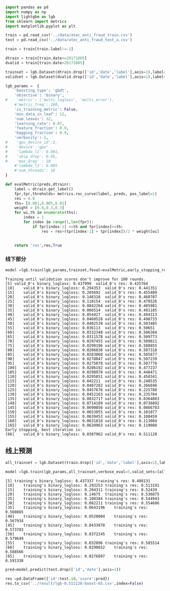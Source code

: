 

```python
import pandas as pd
import numpy as np
import lightgbm as lgb
from sklearn import metrics
import matplotlib.pyplot as plt
```


```python
train = pd.read_csv('../data/atec_anti_fraud_train.csv')
test = pd.read_csv('../data/atec_anti_fraud_test_a.csv')
```


```python
train = train[train.label!=-1]

```


```python
dtrain = train[train.date<=20171005]
dvalid = train[train.date>20171005]
```


```python
trainset = lgb.Dataset(dtrain.drop(['id','date','label'],axis=1),label=dtrain.label)
validset = lgb.Dataset(dvalid.drop(['id','date','label'],axis=1),label=dvalid.label)
```


```python
lgb_params =  {
    'boosting_type': 'gbdt',
    'objective': 'binary',
#    'metric': ('multi_logloss', 'multi_error'),
    #'metric_freq': 100,
    'is_training_metric': False,
    'min_data_in_leaf': 12,
    'num_leaves': 32,
    'learning_rate': 0.07,
    'feature_fraction': 0.9,
    'bagging_fraction': 0.9,
    'verbosity':-1,
#    'gpu_device_id':2,
#    'device':'gpu'
#    'lambda_l1': 0.001,
#    'skip_drop': 0.95,
#    'max_drop' : 10
    #'lambda_l2': 0.005
    #'num_threads': 18
}    
```


```python
def evalMetric(preds,dtrain):
    label = dtrain.get_label()
    fpr,tpr,threholds= metrics.roc_curve(label, preds, pos_label=1)
    res = 0.0
    ths= [0.001,0.005,0.01]
    weight = [0.4,0.3,0.3]
    for wi,th in enumerate(ths):
        index = 1
        for index in range(1,len(fpr)):
            if fpr[index-1] <=th and fpr[index]>=th:
                res = res+(tpr[index-1] + tpr[index])/2 * weight[wi]

    
    return 'res',res,True
```

### 线下部分


```python
model =lgb.train(lgb_params,trainset,feval=evalMetric,early_stopping_rounds=100,verbose_eval=5,valid_sets=[validset],num_boost_round=10000)
```

    Training until validation scores don't improve for 100 rounds.
    [5]	valid_0's binary_logloss: 0.437999	valid_0's res: 0.425764
    [10]	valid_0's binary_logloss: 0.294353	valid_0's res: 0.441351
    [15]	valid_0's binary_logloss: 0.205692	valid_0's res: 0.455489
    [20]	valid_0's binary_logloss: 0.148318	valid_0's res: 0.468707
    [25]	valid_0's binary_logloss: 0.110154	valid_0's res: 0.479526
    [30]	valid_0's binary_logloss: 0.0842264	valid_0's res: 0.485981
    [35]	valid_0's binary_logloss: 0.066514	valid_0's res: 0.491185
    [40]	valid_0's binary_logloss: 0.054427	valid_0's res: 0.494313
    [45]	valid_0's binary_logloss: 0.0460528	valid_0's res: 0.498733
    [50]	valid_0's binary_logloss: 0.0402539	valid_0's res: 0.503485
    [55]	valid_0's binary_logloss: 0.036113	valid_0's res: 0.50651
    [60]	valid_0's binary_logloss: 0.0332348	valid_0's res: 0.506384
    [65]	valid_0's binary_logloss: 0.0311578	valid_0's res: 0.509773
    [70]	valid_0's binary_logloss: 0.0297455	valid_0's res: 0.509821
    [75]	valid_0's binary_logloss: 0.0290196	valid_0's res: 0.508855
    [80]	valid_0's binary_logloss: 0.0286838	valid_0's res: 0.507318
    [85]	valid_0's binary_logloss: 0.0283068	valid_0's res: 0.505877
    [90]	valid_0's binary_logloss: 0.0278047	valid_0's res: 0.507239
    [95]	valid_0's binary_logloss: 0.0275878	valid_0's res: 0.507778
    [100]	valid_0's binary_logloss: 0.0286192	valid_0's res: 0.477237
    [105]	valid_0's binary_logloss: 0.0298978	valid_0's res: 0.448471
    [110]	valid_0's binary_logloss: 0.0295851	valid_0's res: 0.450341
    [115]	valid_0's binary_logloss: 0.042211	valid_0's res: 0.248535
    [120]	valid_0's binary_logloss: 0.0407282	valid_0's res: 0.266846
    [125]	valid_0's binary_logloss: 0.0457676	valid_0's res: 0.225788
    [130]	valid_0's binary_logloss: 0.0452163	valid_0's res: 0.235704
    [135]	valid_0's binary_logloss: 0.0832717	valid_0's res: 0.0364803
    [140]	valid_0's binary_logloss: 0.0714189	valid_0's res: 0.0736892
    [145]	valid_0's binary_logloss: 0.0690056	valid_0's res: 0.0866783
    [150]	valid_0's binary_logloss: 0.0653055	valid_0's res: 0.101077
    [155]	valid_0's binary_logloss: 0.0639453	valid_0's res: 0.108459
    [160]	valid_0's binary_logloss: 0.0631818	valid_0's res: 0.113084
    [165]	valid_0's binary_logloss: 0.0620963	valid_0's res: 0.119088
    Early stopping, best iteration is:
    [66]	valid_0's binary_logloss: 0.0307962	valid_0's res: 0.511128


## 线上预测


```python
all_trainset = lgb.Dataset(train.drop(['id','date','label'],axis=1),label=train.label)
```


```python
model =lgb.train(lgb_params,all_trainset,verbose_eval=5,valid_sets=[all_trainset],num_boost_round=65,feval=evalMetric)
```

    [5]	training's binary_logloss: 0.437337	training's res: 0.498131
    [10]	training's binary_logloss: 0.293253	training's res: 0.513191
    [15]	training's binary_logloss: 0.204311	training's res: 0.52439
    [20]	training's binary_logloss: 0.14675	training's res: 0.536875
    [25]	training's binary_logloss: 0.108384	training's res: 0.544943
    [30]	training's binary_logloss: 0.082211	training's res: 0.554686
    [35]	training's binary_logloss: 0.0643196	training's res: 0.560865
    [40]	training's binary_logloss: 0.0520004	training's res: 0.567934
    [45]	training's binary_logloss: 0.0433078	training's res: 0.573783
    [50]	training's binary_logloss: 0.0372245	training's res: 0.579649
    [55]	training's binary_logloss: 0.032896	training's res: 0.585514
    [60]	training's binary_logloss: 0.0298652	training's res: 0.588566
    [65]	training's binary_logloss: 0.0276897	training's res: 0.591338



```python
pred=model.predict(test.drop(['id','date'],axis=1))
```


```python
res =pd.DataFrame({'id':test.id,'score':pred})
res.to_csv('../result/lgb-0.511128-boost-65.csv',index=False)
```
